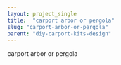```yaml
---
layout: project_single
title:  "carport arbor or pergola"
slug: "carport-arbor-or-pergola"
parent: "diy-carport-kits-design"
---
```

carport arbor or pergola